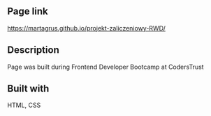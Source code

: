 ## Page link
https://martagrus.github.io/projekt-zaliczeniowy-RWD/

## Description
Page was built during Frontend Developer Bootcamp at CodersTrust

## Built with
HTML, CSS